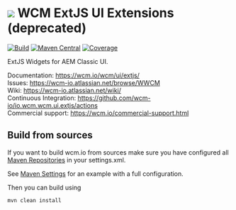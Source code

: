 <img src="https://wcm.io/images/favicon-16@2x.png"/> WCM ExtJS UI Extensions (deprecated)
======
[![Build](https://github.com/wcm-io/io.wcm.wcm.ui.extjs/workflows/Build/badge.svg?branch=develop)](https://github.com/wcm-io/io.wcm.wcm.ui.extjs/actions?query=workflow%3ABuild+branch%3Adevelop)
[![Maven Central](https://maven-badges.herokuapp.com/maven-central/io.wcm/io.wcm.wcm.ui.extjs/badge.svg)](https://maven-badges.herokuapp.com/maven-central/io.wcm/io.wcm.wcm.ui.extjs)
[![Coverage](https://sonarcloud.io/api/project_badges/measure?project=wcm-io_io.wcm.wcm.ui.extjs&metric=coverage)](https://sonarcloud.io/summary/new_code?id=wcm-io_io.wcm.wcm.ui.extjs)

ExtJS Widgets for AEM Classic UI.

Documentation: https://wcm.io/wcm/ui/extjs/<br/>
Issues: https://wcm-io.atlassian.net/browse/WWCM<br/>
Wiki: https://wcm-io.atlassian.net/wiki/<br/>
Continuous Integration: https://github.com/wcm-io/io.wcm.wcm.ui.extjs/actions<br/>
Commercial support: https://wcm.io/commercial-support.html


## Build from sources

If you want to build wcm.io from sources make sure you have configured all [Maven Repositories](https://wcm.io/maven.html) in your settings.xml.

See [Maven Settings](https://github.com/wcm-io/io.wcm.wcm.ui.extjs/blob/develop/.maven-settings.xml) for an example with a full configuration.

Then you can build using

```
mvn clean install
```
